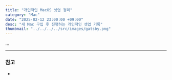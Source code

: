 ```yaml
---
title: "개인적인 MacOS 셋업 정리"
category: "Mac"
date: "2025-02-12 23:00:00 +09:00"
desc: "새 Mac 구입 후 진행하는 개인적인 셋업 기록"
thumbnail: "../../../../src/images/gatsby.png"
---
```


...

---

### 참고

* 